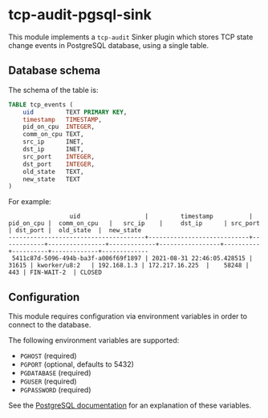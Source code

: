 # tcp-audit-pgsql-sink

This module implements a `tcp-audit` Sinker plugin which stores TCP state change events in PostgreSQL database, using a single table.

## Database schema

The schema of the table is:

```sql
TABLE tcp_events (
	uid         TEXT PRIMARY KEY,
	timestamp   TIMESTAMP,
	pid_on_cpu  INTEGER,
	comm_on_cpu TEXT,
	src_ip      INET,
	dst_ip      INET,
	src_port    INTEGER,
	dst_port    INTEGER,
	old_state   TEXT,
	new_state   TEXT
)
```

For example:

```
                 uid                  |         timestamp          | pid_on_cpu |  comm_on_cpu   |   src_ip    |     dst_ip      | src_port | dst_port |  old_state  |  new_state  
--------------------------------------+----------------------------+------------+----------------+-------------+-----------------+----------+----------+-------------+-------------
 5411c87d-5096-494b-ba3f-a006f69f1897 | 2021-08-31 22:46:05.428515 |      31615 | kworker/u8:2   | 192.168.1.3 | 172.217.16.225  |    58248 |      443 | FIN-WAIT-2  | CLOSED
```

## Configuration

This module requires configuration via environment variables in order to connect to the database.

The following environment variables are supported:

- `PGHOST` (required)
- `PGPORT` (optional, defaults to 5432)
- `PGDATABASE` (required)
- `PGUSER` (required)
- `PGPASSWORD` (required)

See the [PostgreSQL documentation](https://www.postgresql.org/docs/current/libpq-envars.html) for an explanation of these variables.